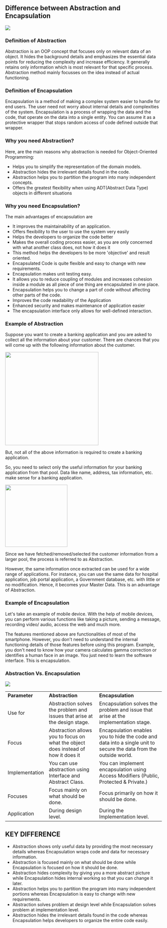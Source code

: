 

## Difference between Abstraction and Encapsulation

<img src="https://cs.msutexas.edu/~griffin/zcloud/zcloud-files/abs_vs_enc_2143_2020.jpg">

### Definition of Abstraction

Abstraction is an OOP concept that focuses only on relevant data of an object. It hides the
background details and emphasizes the essential data points for reducing the complexity and increase
efficiency. It generally retains only information which is most relevant for that specific process.
Abstraction method mainly focusses on the idea instead of actual functioning.

### Definition of Encapsulation

Encapsulation is a method of making a complex system easier to handle for end users. The user need
not worry about internal details and complexities of the system. Encapsulation is a process of
wrapping the data and the code, that operate on the data into a single entity. You can assume it as
a protective wrapper that stops random access of code defined outside that wrapper.


### Why you need Abstraction?

Here, are the main reasons why abstraction is needed for Object-Oriented Programming:

  - Helps you to simplify the representation of the domain models.
  - Abstraction hides the irrelevant details found in the code.
  - Abstraction helps you to partition the program into many independent concepts.
  - Offers the greatest flexibility when using ADT(Abstract Data Type) objects in different
    situations

### Why you need Encapsulation?

The main advantages of encapsulation are

  - It improves the maintainability of an application.
  - Offers flexibility to the user to use the system very easily
  - Helps the developers to organize the code better
  - Makes the overall coding process easier, as you are only concerned with what another class does,
    not how it does it
  - This method helps the developers to be more 'objective' and result oriented.
  - Encapsulated Code is quite flexible and easy to change with new requirements.
  - Encapsulation makes unit testing easy.
  - It allows you to reduce coupling of modules and increases cohesion inside a module as all piece
    of one thing are encapsulated in one place.
  - Encapsulation helps you to change a part of code without affecting other parts of the code.
  - Improves the code readability of the Application
  - Enhanced security and makes maintenance of application easier
  - The encapsulation interface only allows for well-defined interaction.

### Example of Abstraction

Suppose you want to create a banking application and you are asked to collect all the information
about your customer. There are chances that you will come up with the following information about
the customer.

<img src="https://cs.msutexas.edu/~griffin/zcloud/zcloud-files/abstraction_in_oops_112.png" width="300">

But, not all of the above information is required to create a banking application.



So, you need to select only the useful information for your banking application from that pool. Data
like name, address, tax information, etc. make sense for a banking application.

<img src="https://cs.msutexas.edu/~griffin/zcloud/zcloud-files/abstraction_in_oops_2.png" width="200">


Since we have fetched/removed/selected the customer information from a larger pool, the process is
referred to as Abstraction.

However, the same information once extracted can be used for a wide range of applications. For
instance, you can use the same data for hospital application, job portal application, a Government
database, etc. with little or no modification. Hence, it becomes your Master Data. This is an
advantage of Abstraction.

### Example of Encapsulation

Let's take an example of mobile device. With the help of mobile devices, you can perform various
functions like taking a picture, sending a message, recording video/ audio, access the web and much
more.

The features mentioned above are functionalities of most of the smartphone. However, you don't need
to understand the internal functioning details of those features before using this program. Example,
you don't need to know how your camera calculates gamma correction or identifies a human face in an
image. You just need to learn the software interface. This is encapsulation.

### Abstraction Vs. Encapsulation

[![](/images/1/032219_1030_Differenceb4.png)](/images/1/032219_1030_Differenceb4.png)

|                |                                                                                   |                                                                                                                   |
| :------------- | :-------------------------------------------------------------------------------- | :---------------------------------------------------------------------------------------------------------------- |
| **Parameter**  | **Abstraction**                                                                   | **Encapsulation**                                                                                                 |
| Use for        | Abstraction solves the problem and issues that arise at the design stage.         | Encapsulation solves the problem and issue that arise at the implementation stage.                                |
| Focus          | Abstraction allows you to focus on what the object does instead of how it does it | Encapsulation enables you to hide the code and data into a single unit to secure the data from the outside world. |
| Implementation | You can use abstraction using Interface and Abstract Class.                       | You can implement encapsulation using Access Modifiers (Public, Protected & Private.)                             |
| Focuses        | Focus mainly on what should be done.                                              | Focus primarily on how it should be done.                                                                         |
| Application    | During design level.                                                              | During the Implementation level.                                                                                  |



## KEY DIFFERENCE

  - Abstraction shows only useful data by providing the most necessary details whereas Encapsulation
    wraps code and data for necessary information.
  - Abstraction is focused mainly on what should be done while Encapsulation is focused on how it
    should be done.
  - Abstraction hides complexity by giving you a more abstract picture while Encapsulation hides
    internal working so that you can change it later.
  - Abstraction helps you to partition the program into many independent portions whereas
    Encapsulation is easy to change with new requirements.
  - Abstraction solves problem at design level while Encapsulation solves problem at implementation
    level.
  - Abstraction hides the irrelevant details found in the code whereas Encapsulation helps
    developers to organize the entire code easily.

